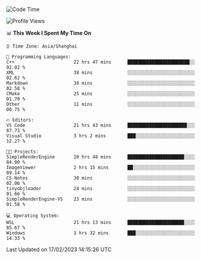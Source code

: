 <!--START_SECTION:waka-->
![Code Time](http://img.shields.io/badge/Code%20Time-658%20hrs%2034%20mins-blue)

![Profile Views](http://img.shields.io/badge/Profile%20Views-0-blue)

📊 **This Week I Spent My Time On** 

```text
⌚︎ Time Zone: Asia/Shanghai

💬 Programming Languages: 
C++                      22 hrs 47 mins      ███████████████████████░░   92.02 % 
XML                      38 mins             ░░░░░░░░░░░░░░░░░░░░░░░░░   02.62 % 
Markdown                 38 mins             ░░░░░░░░░░░░░░░░░░░░░░░░░   02.58 % 
CMake                    25 mins             ░░░░░░░░░░░░░░░░░░░░░░░░░   01.70 % 
Other                    11 mins             ░░░░░░░░░░░░░░░░░░░░░░░░░   00.75 % 

🔥 Editors: 
VS Code                  21 hrs 43 mins      ██████████████████████░░░   87.73 % 
Visual Studio            3 hrs 2 mins        ███░░░░░░░░░░░░░░░░░░░░░░   12.27 % 

🐱‍💻 Projects: 
SimpleRenderEngine       20 hrs 48 mins      █████████████████████░░░░   84.00 % 
ImageViewer              2 hrs 15 mins       ██░░░░░░░░░░░░░░░░░░░░░░░   09.14 % 
CS-Notes                 30 mins             ░░░░░░░░░░░░░░░░░░░░░░░░░   02.06 % 
tinyobjloader            24 mins             ░░░░░░░░░░░░░░░░░░░░░░░░░   01.66 % 
SimpleRenderEngine-VS    23 mins             ░░░░░░░░░░░░░░░░░░░░░░░░░   01.58 % 

💻 Operating System: 
WSL                      21 hrs 13 mins      █████████████████████░░░░   85.67 % 
Windows                  3 hrs 32 mins       ███░░░░░░░░░░░░░░░░░░░░░░   14.33 % 

```


 Last Updated on 17/02/2023 14:15:26 UTC
<!--END_SECTION:waka-->